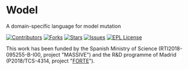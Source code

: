 # Wodel
A domain-specific language for model mutation

[![Contributors][contributors-shield]][contributors-url]
[![Forks][forks-shield]][forks-url]
[![Stars][stars-shield]][stars-url]
[![Issues][issues-shield]][issues-url]
[![EPL License][license-shield]][license-url]

This work has been funded by the Spanish Ministry of Science (RTI2018-095255-B-I00, project "MASSIVE") and the R&D programme of Madrid (P2018/TCS-4314, project "[FORTE](https://antares.sip.ucm.es/forte-cm/)"). 

[contributors-shield]: https://img.shields.io/github/contributors/gomezabajo/Wodel?style=for-the-badge
[contributors-url]: https://github.com/gomezabajo/Wodel/graphs/contributors

[stars-shield]: https://img.shields.io/github/stars/gomezabajo/Wodel?style=for-the-badge
[stars-url]: https://github.com/gomezabajo/Wodel/stargazers

[forks-shield]: https://img.shields.io/github/forks/gomezabajo/Wodel?style=for-the-badge
[forks-url]: https://github.com/gomezabajo/Wodel/network/members

[issues-shield]: https://img.shields.io/github/issues/gomezabajo/Wodel?style=for-the-badge
[issues-url]: https://github.com/gomezabajo/Wodel/issues

[license-shield]: https://img.shields.io/github/license/gomezabajo/Wodel?style=for-the-badge
[license-url]: https://github.com/gomezabajo/Wodel/blob/main/Wodel/LICENSE.txt
